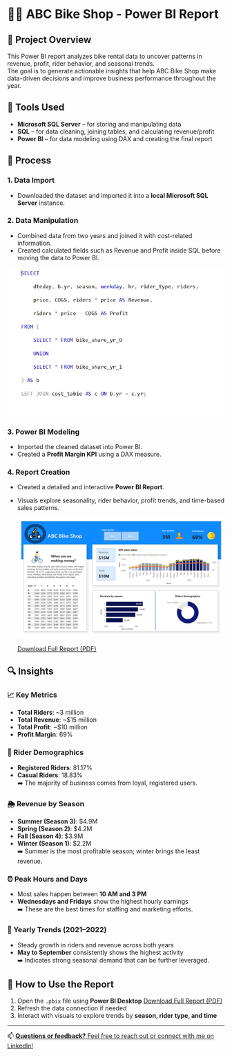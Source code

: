 # 🚴‍♂️ ABC Bike Shop - Power BI Report

## 📌 Project Overview

This Power BI report analyzes bike rental data to uncover patterns in revenue, profit, rider behavior, and seasonal trends.  
The goal is to generate actionable insights that help ABC Bike Shop make data-driven decisions and improve business performance throughout the year.


## 🧰 Tools Used

- **Microsoft SQL Server** – for storing and manipulating data  
- **SQL** – for data cleaning, joining tables, and calculating revenue/profit  
- **Power BI** – for data modeling using DAX and creating the final report  


## 🔄 Process

### 1. Data Import
- Downloaded the dataset and imported it into a **local Microsoft SQL Server** instance.

### 2. Data Manipulation
- Combined data from two years and joined it with cost-related information.
- Created calculated fields such as Revenue and Profit inside SQL before moving the data to Power BI.

![Page 1](SQL/SQL_Query.jpeg)


### 3. Power BI Modeling
- Imported the cleaned dataset into Power BI.
-  Created a **Profit Margin KPI** using a DAX measure.

### 4. Report Creation
- Created a detailed and interactive **Power BI Report**.
- Visuals explore seasonality, rider behavior, profit trends, and time-based sales patterns.
  
  ![Page 1](Report/Bicycle_Report-1.png)


   [Download Full Report (PDF)](Report/Bicycle_Report.pdf)



## 🔍 Insights

### 📈 Key Metrics
- **Total Riders**: ~3 million  
- **Total Revenue**: ~$15 million  
- **Total Profit**: ~$10 million  
- **Profit Margin**: 69%


### 👥 Rider Demographics
- **Registered Riders**: 81.17%  
- **Casual Riders**: 18.83%  
➡️ The majority of business comes from loyal, registered users.


### 🌦 Revenue by Season
- **Summer (Season 3)**: $4.9M  
- **Spring (Season 2)**: $4.2M  
- **Fall (Season 4)**: $3.9M  
- **Winter (Season 1)**: $2.2M  
➡️ Summer is the most profitable season; winter brings the least revenue.


### ⏰ Peak Hours and Days
- Most sales happen between **10 AM and 3 PM**  
- **Wednesdays and Fridays** show the highest hourly earnings  
➡️ These are the best times for staffing and marketing efforts.


### 📅 Yearly Trends (2021–2022)
- Steady growth in riders and revenue across both years  
- **May to September** consistently shows the highest activity  
➡️ Indicates strong seasonal demand that can be further leveraged.


## 🚀 How to Use the Report

1. Open the `.pbix` file using **Power BI Desktop**
    [Download Full Report (PDF)](Report/Bicycle_Report.pdf) 
3. Refresh the data connection if needed  
4. Interact with visuals to explore trends by **season, rider type, and time**  

---

📫 [**Questions or feedback?** Feel free to reach out or connect with me on LinkedIn!](www.linkedin.com/in/shehrozsarwar)
